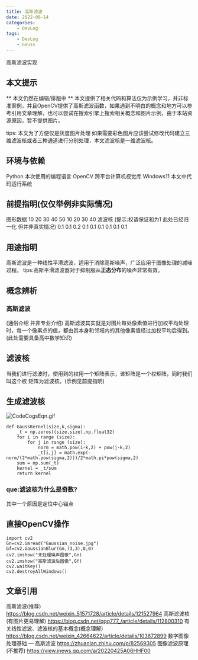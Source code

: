 ```yaml
---
title: 高斯滤波
date: 2022-08-14
categories:
    - DevLog
tags:
    - DevLog
    - Gauss
---
```

高斯滤波实现

<!-- more -->

## 本文提示
** 本文仍然在编辑/排版中 **
本文提供了相关代码和算法仅为示例学习，并非标准案例，并且OpenCV提供了高斯滤波函数，如果遇到不明白的概念和地方可以参考引用文章理解，也可以尝试在搜索引擎上搜索相关概念和图片示例，由于本站资源原因，暂不提供图片。

tips: 本文为了方便仅是灰度图片处理
如果需要彩色图片应该尝试修改代码建立三维滤波核或者三种通道进行分别处理，本文滤波核是一维滤波核。
## 环境与依赖
Python        本次使用的编程语言
OpenCV      跨平台计算机视觉库
Windows11  本文中代码运行系统
## 前提指明(仅仅举例非实际情况)
图形数据
10 20 30
40 50 10
20 30 40
滤波核 (提示:权请保证和为1 此处已经归一化 但并非真实情况)
0.1 0.1 0.2
0.1 0.1 0.1
0.1 0.1 0.1
## 用途指明
高斯滤波是一种线性平滑滤波，适用于消除高斯噪声，广泛应用于图像处理的减噪过程。
tips:高斯平滑滤波器对于抑制服从**正态分布**的噪声非常有效。
## 概念辨析
### 高斯滤波
(通俗介绍 并非专业介绍) 
高斯滤波其实就是对图片每处像素值进行加权平均处理时，每一个像素点的值，都由其本身和邻域内的其他像素值经过加权平均后得到。
(此处需要具备高中数学知识)
## 滤波核
当我们进行滤波时，使用到的权用一个矩阵表示，该矩阵是一个权矩阵，同时我们叫这个权 矩阵为滤波核。(示例见前提指明)
## 生成滤波核
![CodeCogsEqn.gif](https://s2.loli.net/2022/08/14/4dgAQ2RCInSM8m6.gif)

```
def GaussKernel(size,k,sigma):
    _t = np.zeros((size,size),np.float32)
    for i in range (size):
        for j in range (size):
            norm = math.pow(i-k,2) + pow(j-k,2)
            _t[i,j] = math.exp(-norm/(2*math.pow(sigma,2)))/2*math.pi*pow(sigma,2)
    sum = np.sum(_t)
    kernel = _t/sum
    return kernel
```

### que:滤波核为什么是奇数?
其中一个原因是定位中心锚点
## 直接OpenCV操作
```
import cv2
Gn=cv2.imread("Gaussian_noise.jpg") 
Gf=cv2.GaussianBlur(Gn,(3,3),0,0)
cv2.imshow("未处理噪声图像",Gn)
cv2.imshow("高斯滤波后图像",Gf)
cv2.waitKey()
cv2.destroyAllWindows()
```
## 文章引用
高斯滤波(推荐)
https://blog.csdn.net/weixin_51571728/article/details/121527964
高斯滤波核(有图片更易理解)
https://blog.csdn.net/qqq777_/article/details/112800310
有关线性滤波、滤波核的基本概念(概念理解)
https://blog.csdn.net/weixin_42664622/article/details/103672899
数字图像处理基础 — 高斯滤波
https://zhuanlan.zhihu.com/p/82569305
图像滤波原理(不推荐)
https://view.inews.qq.com/a/20220425A06HHF00
